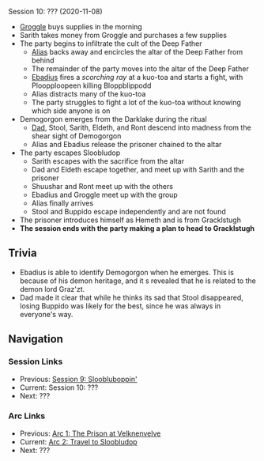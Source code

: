 Session 10: ??? (2020-11-08)
* [Groggle](../../characters/pcs/groggle.md) buys supplies in the morning
* Sarith takes money from Groggle and purchases a few supplies
* The party begins to infiltrate the cult of the Deep Father
    * [Alias](../../characters/pcs/alias.md) backs away and encircles the altar of the Deep Father from behind
    * The remainder of the party moves into the altar of the Deep Father
    * [Ebadius](../../characters/pcs/ebadius.md) fires a *scorching ray* at a kuo-toa and starts a fight, with Ploopploopeen killing Bloppblippodd
    * Alias distracts many of the kuo-toa
    * The party struggles to fight a lot of the kuo-toa without knowing which side anyone is on
* Demogorgon emerges from the Darklake during the ritual
    * [Dad](../../characters/pcs/dad.md), Stool, Sarith, Eldeth, and Ront descend into madness from the shear sight of Demogorgon
    * Alias and Ebadius release the prisoner chained to the altar
* The party escapes Sloobludop
    * Sarith escapes with the sacrifice from the altar
    * Dad and Eldeth escape together, and meet up with Sarith and the prisoner
    * Shuushar and Ront meet up with the others
    * Ebadius and Groggle meet up with the group
    * Alias finally arrives
    * Stool and Buppido escape independently and are not found
* The prisoner introduces himself as Hemeth and is from Gracklstugh
* **The session ends with the party making a plan to head to Gracklstugh**

## Trivia
* Ebadius is able to identify Demogorgon when he emerges. This is because of his demon heritage, and it s revealed that he is related to the demon lord Graz'zt.
* Dad made it clear that while he thinks its sad that Stool disappeared, losing Buppido was likely for the best, since he was always in everyone's way.

## Navigation
### Session Links
* Previous: [Session 9: Sloobluboppin'](session09-2020-11-01.md)
* Current: Session 10: ???
* Next: ???

### Arc Links
* Previous: [Arc 1: The Prison at Velknenvelve](../arc01/info.md)
* Current: [Arc 2: Travel to Sloobludop](info.md)
* Next: ???
